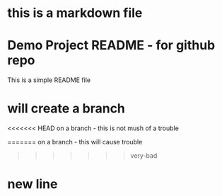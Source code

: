 # this is a markdown file
# Demo Project README - for github repo
This is a simple README file

# will create a branch
<<<<<<< HEAD
on a branch - this is not mush of a trouble

=======
on a branch - this will cause trouble
>>>>>>> very-bad


# new line
